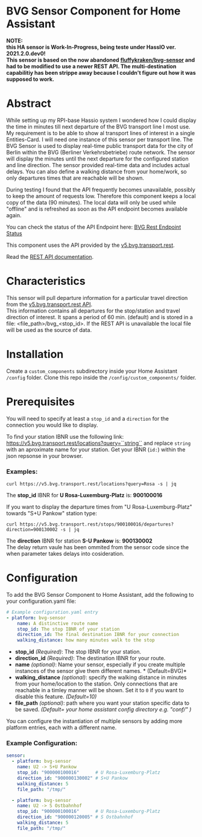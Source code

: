 # BVG Sensor Component for Home Assistant
**NOTE:<br>
  this HA sensor is Work-In-Progress, being teste under HassIO ver. 2021.2.0.dev0!<br>
        This sensor is based on the now abandoned [fluffykraken/bvg-sensor](https://github.com/fluffykraken/bvg-sensor) and had to be modified to use a newer REST API. The multi-destination capabilitiy has been
        strippe away because I couldn't figure out how it was supposed to work.**

# Abstract
While setting up my RPI-base Hassio system I wondered how I could display the time in minutes till next departure of the BVG transport line I most use.
My requirement is to be able to show al transport lines of interest in a single Entities-Card. I will need one instance of this sensor per transport line.
The BVG Sensor is used to display real-time public transport data for the city of Berlin within the BVG (Berliner Verkehrsbetriebe) route network.
The sensor will display the minutes until the next departure for the configured station and line direction. The sensor provided real-time data and includes actual delays. You can also define a walking distance from your home/work, so only departures times that are reachable will be shown.

During testing I found that the API frequently becomes unavailable, possibly to keep the amount of requests low. Therefore this component keeps a local copy of the data (90 minutes). The local data will only be used while "offline" and is refreshed as soon as the API endpoint becomes available again.

You can check the status of the API Endpoint here: [BVG Rest Endpoint Status](https://stats.uptimerobot.com/57wNLs39M/784879513)

This component uses the API provided by the [v5.bvg.transport.rest](https://v5.bvg.transport.rest).

Read the [REST API documentation](https://v5.bvg.transport.rest/api.html).

# Characteristics
This sensor will pull departure information for a particular travel direction from the [v5.bvg.transport.rest API](https://v5.bvg.transport.rest/).<br>
This information contains all departures for the stop/station and travel direction of interest. It spans a period of 60 min. (default) and is stored in a file: <file_path>/bvg_<stop_id>.
If the REST API is unavailable the local file will be used as the source of data.<br>

# Installation
Create a ``custom_components`` subdirectory inside your Home Assistant ``/config`` folder.
Clone this repo inside the ``/config/custom_components/`` folder.

# Prerequisites

You will need to specify at least a ``stop_id`` and a ``direction`` for the connection you would like to display.

To find your station IBNR use the following link: https://v5.bvg.transport.rest/locations?query=``string`` and replace ``string`` with an aproximate name for your station.
Get your IBNR (`id:`) within the json repsonse in your browser.

### Examples:
```
curl https://v5.bvg.transport.rest/locations?query=Rosa -s | jq 
```
The **stop_id** IBNR for **U Rosa-Luxemburg-Platz** is: **900100016**

If you want to display the departure times from "U Rosa-Luxemburg-Platz" towards "S+U Pankow" station type:

```
curl https://v5.bvg.transport.rest/stops/900100016/departures?direction=900130002 -s | jq
```

The **direction** IBNR for station **S-U Pankow** is: **900130002**<br>
The delay return vaule has been ommited from the sensor code since the when parameter takes delays into cosideration.
# Configuration

To add the BVG Sensor Component to Home Assistant, add the following to your configuration.yaml file:

```yaml
# Example configuration.yaml entry
- platform: bvg-sensor
    name: A distinctive route name
    stop_id: The stop IBNR of your station
    direction_id: The final destination IBNR for your connection
    walking_distance: how many minutes walk to the stop
```

- **stop_id** *(Required)*: The stop IBNR for your station.
- **direction_id** *(Required)*: The destination IBNR for your route.
- **name** *(optional)*: Name your sensor, especially if you create multiple instances of the sensor give them different names. * (Default=BVG)*
- **walking_distance** *(optional)*: specify the walking distance in minutes from your home/location to the station. Only connections that are reachable in a timley manner will be shown. Set it to ``0`` if you want to disable this feature. *(Default=10)*
- **file_path** *(optional)*: path where you want your station specific data to be saved. *(Default= your home assistant config directory e.g. "conf/" )*

You can configure the instantiation of multiple sensors by adding more platform entries, each with a different name.

### Example Configuration:
```yaml
sensor:
  - platform: bvg-sensor
    name: U2 -> S+U Pankow
    stop_id: "900000100016"      # U Rosa-Luxemburg-Platz
    direction_id: "900000130002" # S+U Pankow
    walking_distance: 5
    file_path: "/tmp/"

  - platform: bvg-sensor
    name: U2 -> S Ostbahnhof
    stop_id: "900000100016"      # U Rosa-Luxemburg-Platz
    direction_id: "900000120005" # S Ostbahnhof
    walking_distance: 5
    file_path: "/tmp/"
```